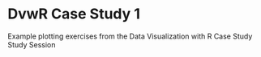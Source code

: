 # DvwR Case Study 1

Example plotting exercises from the Data Visualization with R Case Study Study Session
